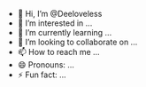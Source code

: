 - 👋 Hi, I’m @Deeloveless
- 👀 I’m interested in ...
- 🌱 I’m currently learning ...
- 💞️ I’m looking to collaborate on ...
- 📫 How to reach me ...
- 😄 Pronouns: ...
- ⚡ Fun fact: ...

<!---
Deeloveless/Deeloveless is a ✨ special ✨ repository because its `README.md` (this file) appears on your GitHub profile.
You can click the Preview link to take a look at your changes.
--->
